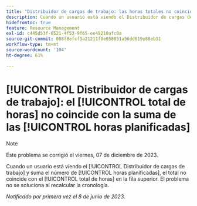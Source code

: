 ```yaml
---
title: "Distribuidor de cargas de trabajo: las horas totales no coinciden con la suma de las horas planificadas"
description: Cuando un usuario está viendo el Distribuidor de cargas de trabajo y suma el número de horas planificadas, el total no coincide con el de horas totales en la fila superior. El problema no se soluciona al recalcular la cronología.
hidefromtoc: true
feature: Resource Management
exl-id: c445d53f-6521-4f53-9f65-ee49210afc0a
source-git-commit: 008f8efcf3a21211f0e058051a56dd619e88eb31
workflow-type: tm+mt
source-wordcount: '104'
ht-degree: 61%

---
```


# [!UICONTROL Distribuidor de cargas de trabajo]: el [!UICONTROL total de horas] no coincide con la suma de las [!UICONTROL horas planificadas]

>[!NOTE]
>
>Este problema se corrigió el viernes, 07 de diciembre de 2023.

Cuando un usuario está viendo el [!UICONTROL Distribuidor de cargas de trabajo] y suma el número de [!UICONTROL horas planificadas], el total no coincide con el [!UICONTROL total de horas] en la fila superior. El problema no se soluciona al recalcular la cronología.

_Notificado por primera vez el 8 de junio de 2023._
